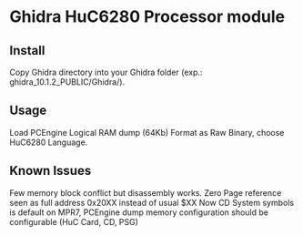 # Ghidra HuC6280 Processor module

Install
-------

Copy Ghidra directory into your Ghidra folder (exp.: ghidra_10.1.2_PUBLIC/Ghidra/).

Usage
-----

Load PCEngine Logical RAM dump (64Kb) Format as Raw Binary, choose HuC6280 Language.

Known Issues
------------

Few memory block conflict but disassembly works.
Zero Page reference seen as full address 0x20XX instead of usual $XX
Now CD System symbols is default on MPR7, PCEngine dump memory configuration should be configurable (HuC Card, CD, PSG)

